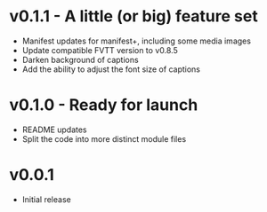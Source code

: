 # v0.1.1 - A little (or big) feature set
* Manifest updates for manifest+, including some media images
* Update compatible FVTT version to v0.8.5
* Darken background of captions
* Add the ability to adjust the font size of captions

# v0.1.0 - Ready for launch
* README updates
* Split the code into more distinct module files

# v0.0.1
* Initial release